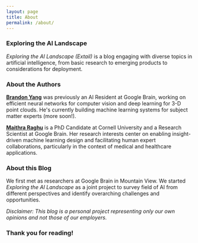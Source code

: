 ```yaml
---
layout: page
title: About
permalink: /about/
---
```

### Exploring the AI Landscape 
_Exploring the AI Landscape (Extail)_ is a blog engaging with diverse topics in artificial intelligence, from basic research to emerging products to considerations for deployment. 

### About the Authors

**[Brandon Yang](https://extail.github.io/)** was previously an AI Resident at Google Brain, working on efficient neural networks for computer vision and deep learning for 3-D point clouds. He's currently building machine learning systems for subject matter experts (more soon!).

**[Maithra Raghu](https://maithraraghu.com/)** is a PhD Candidate at Cornell University and a Research Scientist at Google Brain. Her research interests center on enabling insight-driven machine learning design and facilitating human expert collaborations, particularly in the context of medical and healthcare applications.

### About this Blog

We first met as researchers at Google Brain in Mountain View. We started _Exploring the AI Landscape_ as a joint project to survey field of AI from different perspectives and identify overarching challenges and opportunities.

_Disclaimer: This blog is a personal project representing only our own opinions and not those of our employers._

### Thank you for reading!
